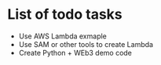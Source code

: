 # List of todo tasks

* Use AWS Lambda exmaple 
* Use SAM or other tools to create Lambda
* Create Python + WEb3 demo code
